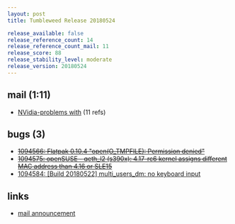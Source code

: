 ```yaml
---
layout: post
title: Tumbleweed Release 20180524

release_available: false
release_reference_count: 14
release_reference_count_mail: 11
release_score: 88
release_stability_level: moderate
release_version: 20180524
---
```


## mail (1:11)

- [NVidia-problems with](https://lists.opensuse.org/opensuse-factory/2018-05/msg00407.html) (11 refs)

## bugs (3)

<!--more-->

- ~~[1094566: Flatpak 0.10.4 "open(O_TMPFILE): Permission denied"](https://bugzilla.opensuse.org/show_bug.cgi?id=1094566)~~
- ~~[1094575: openSUSE - qeth_l2 (s390x): 4.17-rc6 kernel assigns different MAC address than 4.16 or SLE15](https://bugzilla.opensuse.org/show_bug.cgi?id=1094575)~~
- [1094584: \[Build 20180522\] multi_users_dm: no keyboard input](https://bugzilla.opensuse.org/show_bug.cgi?id=1094584)



## links

- [mail announcement](https://lists.opensuse.org/opensuse-factory/2018-05/msg00393.html)
